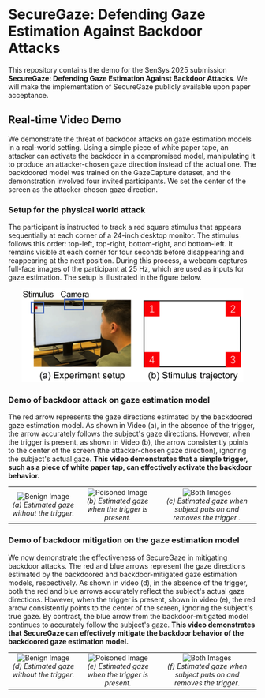 # SecureGaze: Defending Gaze Estimation Against Backdoor Attacks

This repository contains the demo for the SenSys 2025 submission **SecureGaze: Defending Gaze Estimation Against Backdoor Attacks**. We will make the implementation of SecureGaze publicly available upon paper acceptance.

## Real-time Video Demo
We demonstrate the threat of backdoor attacks on gaze estimation models in a real-world setting. Using a simple piece of white paper tape, an attacker can activate the backdoor in a compromised model, manipulating it to produce an attacker-chosen gaze direction instead of the actual one. The backdoored model was trained on the GazeCapture dataset, and the demonstration involved four invited participants. We set the center of the screen as the attacker-chosen gaze direction.

### Setup for the physical world attack
The participant is instructed to track a red square stimulus that appears sequentially at each corner of a 24-inch desktop monitor. The stimulus follows this order: top-left, top-right, bottom-right, and bottom-left. It remains visible at each corner for four seconds before disappearing and reappearing at the next position. During this process, a webcam captures full-face images of the participant at 25 Hz, which are used as inputs for gaze estimation. The setup is illustrated in the figure below.

<div align=center>
<img src="https://github.com/SecureGaze/SecureGaze/blob/main/figures/gaze_pipeline.png" alt="My Image" width="450"/>
</div>

### Demo of backdoor attack on gaze estimation model
The red arrow represents the gaze directions estimated by the backdoored gaze estimation model. As shown in Video (a), in the absence of the trigger, the arrow accurately follows the subject's gaze directions. However, when the trigger is present, as shown in Video (b), the arrow consistently points to the center of the screen (the attacker-chosen gaze direction), ignoring the subject's actual gaze. **This video demonstrates that a simple trigger, such as a piece of white paper tap, can effectively activate the backdoor behavior.**

<table style="border: none;">
  <tr>
    <td align="center">
      <img src="https://github.com/SecureGaze/SecureGaze/blob/main/figures/backdoor_benign.gif" alt="Benign Image" width="250"/>
      <br><em>(a) Estimated gaze without the trigger.</em>
    </td>
    <td align="center">
      <img src="https://github.com/SecureGaze/SecureGaze/blob/main/figures/backdoor_poisoned.gif" alt="Poisoned Image" width="250"/>
      <br><em>(b) Estimated gaze when the trigger is present. </em>
    </td>
    <td align="center">
      <img src="https://github.com/SecureGaze/SecureGaze/blob/main/figures/backdoor_both.gif" alt="Both Images" width="250"/>
      <br><em>(c) Estimated gaze when subject puts on and removes the trigger .</em>
    </td>
  </tr>
</table>




### Demo of backdoor mitigation on the gaze estimation model
We now demonstrate the effectiveness of SecureGaze in mitigating backdoor attacks. The red and blue arrows represent the gaze directions estimated by the backdoored and backdoor-mitigated gaze estimation models, respectively. As shown in video (d), in the absence of the trigger, both the red and blue arrows accurately reflect the subject's actual gaze directions. However, when the trigger is present, shown in video (e), the red arrow consistently points to the center of the screen, ignoring the subject's true gaze. By contrast, the blue arrow from the backdoor-mitigated model continues to accurately follow the subject's gaze. **This video demonstrates that SecureGaze can effectively mitigate the backdoor behavior of the backdoored gaze estimation model.**

<table>
  <tr>
    <td align="center" valign="top">
      <img src="https://github.com/SecureGaze/SecureGaze/blob/main/figures/mitigated_benign.gif" alt="Benign Image" width="250"/>
      <br><em>(d) Estimated gaze without the trigger.</em>
    </td>
    <td align="center" valign="top">
      <img src="https://github.com/SecureGaze/SecureGaze/blob/main/figures/mitigated_poisoned.gif" alt="Poisoned Image" width="250"/>
      <br><em>(e) Estimated gaze when the trigger is present.</em>
    </td>
    <td align="center" valign="top">
      <img src="https://github.com/SecureGaze/SecureGaze/blob/main/figures/mitigated_both.gif" alt="Both Images" width="250"/>
      <br><em>(f) Estimated gaze when subject puts on and removes the trigger.</em>
    </td>
  </tr>
</table>



